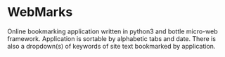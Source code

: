 # WebMarks

Online bookmarking application written in python3 and bottle micro-web framework.  Application is sortable by alphabetic tabs and date.  There is also a  dropdown(s)
of keywords of site text bookmarked by application.
